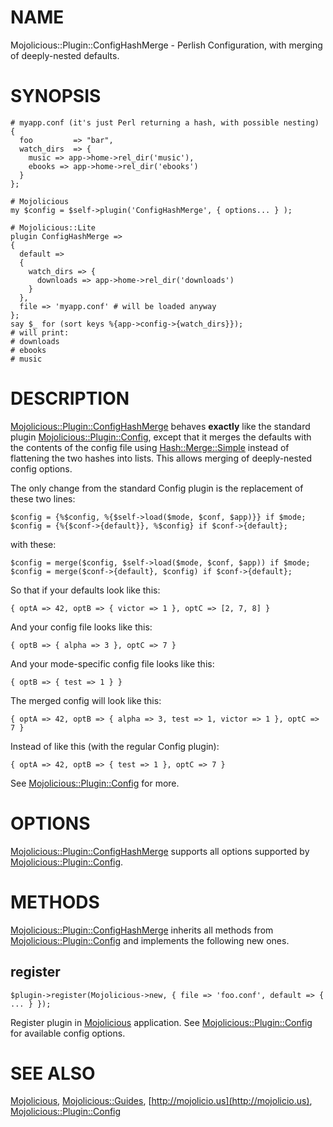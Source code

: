 # NAME

Mojolicious::Plugin::ConfigHashMerge - Perlish Configuration, with merging of deeply-nested defaults.

# SYNOPSIS

    # myapp.conf (it's just Perl returning a hash, with possible nesting)
    {
      foo         => "bar",
      watch_dirs  => {
        music => app->home->rel_dir('music'),
        ebooks => app->home->rel_dir('ebooks')
      }
    };

    # Mojolicious
    my $config = $self->plugin('ConfigHashMerge', { options... } );

    # Mojolicious::Lite
    plugin ConfigHashMerge =>
    {
      default =>
      {
        watch_dirs => {
          downloads => app->home->rel_dir('downloads')
        }
      },
      file => 'myapp.conf' # will be loaded anyway
    };
    say $_ for (sort keys %{app->config->{watch_dirs}});
    # will print:
    # downloads
    # ebooks
    # music

# DESCRIPTION

[Mojolicious::Plugin::ConfigHashMerge](https://metacpan.org/pod/Mojolicious::Plugin::ConfigHashMerge) behaves __exactly__ like the standard plugin
[Mojolicious::Plugin::Config](https://metacpan.org/pod/Mojolicious::Plugin::Config), except that it merges the defaults with the contents
of the config file using [Hash::Merge::Simple](https://metacpan.org/pod/Hash::Merge::Simple) instead of flattening the two hashes
into lists. This allows merging of deeply-nested config options.

The only change from the standard Config plugin is the replacement of these two lines:

    $config = {%$config, %{$self->load($mode, $conf, $app)}} if $mode;
    $config = {%{$conf->{default}}, %$config} if $conf->{default};

with these:

    $config = merge($config, $self->load($mode, $conf, $app)) if $mode;
    $config = merge($conf->{default}, $config) if $conf->{default};

So that if your defaults look like this:

    { optA => 42, optB => { victor => 1 }, optC => [2, 7, 8] }

And your config file looks like this:

    { optB => { alpha => 3 }, optC => 7 }

And your mode-specific config file looks like this:

    { optB => { test => 1 } }
  The merged config will look like this:

    { optA => 42, optB => { alpha => 3, test => 1, victor => 1 }, optC => 7 }

Instead of like this (with the regular Config plugin):

    { optA => 42, optB => { test => 1 }, optC => 7 }

See [Mojolicious::Plugin::Config](https://metacpan.org/pod/Mojolicious::Plugin::Config) for more.

# OPTIONS

[Mojolicious::Plugin::ConfigHashMerge](https://metacpan.org/pod/Mojolicious::Plugin::ConfigHashMerge) supports all options supported by
[Mojolicious::Plugin::Config](https://metacpan.org/pod/Mojolicious::Plugin::Config).

# METHODS

[Mojolicious::Plugin::ConfigHashMerge](https://metacpan.org/pod/Mojolicious::Plugin::ConfigHashMerge) inherits all methods from
[Mojolicious::Plugin::Config](https://metacpan.org/pod/Mojolicious::Plugin::Config) and implements the following new ones.

## register

    $plugin->register(Mojolicious->new, { file => 'foo.conf', default => { ... } });

Register plugin in [Mojolicious](https://metacpan.org/pod/Mojolicious) application. See [Mojolicious::Plugin::Config](https://metacpan.org/pod/Mojolicious::Plugin::Config) for available
config options.

# SEE ALSO

[Mojolicious](https://metacpan.org/pod/Mojolicious), [Mojolicious::Guides](https://metacpan.org/pod/Mojolicious::Guides), [http://mojolicio.us](http://mojolicio.us), [Mojolicious::Plugin::Config](https://metacpan.org/pod/Mojolicious::Plugin::Config)
